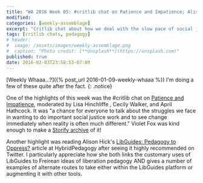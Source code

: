 ```yaml
---
title: "WA 2016 Week 05: #critlib chat on Patience and Impatience; Alison Hicks' LibGuides: Pedagogy to Oppress?"
modified:
categories: [weekly-assemblage]
excerpt: "Critlib chat about how we deal with the slow pace of social justice work; a great article examining how LibGuides hinders and potentially supports liberatory pedagogy."
tags: [critlib chats, pedagogy]
# header:
#  image: /assets/images/weekly-assemblage.png
#  caption: "Photo credit: [**Unsplash**](https://unsplash.com)"
published: true
date: 2016-02-03T23:58:53-07:00
---
```

  
[Weekly Whaaa…?]({% post_url 2016-01-09-weekly-whaaa %}) I'm doing a few of these quite after the fact. 
{: .notice}  

One of the highlights of this week was the #critlib chat on [Patience and Impatience](http://critlib.org/patience-impatience/), moderated by Lisa Hinchliffe , Cecily Walker, and April Hathcock. It was "a chance for everyone to talk about the struggles we face in wanting to do important social justice work and to see change immediately when reality is often much different." Violet Fox was kind enough to make a [Storify archive](https://storify.com/violetbfox/critlib-patience-impatience) of it!     

Another highlight was reading Alison Hick's [LibGuides: Pedagogy to Oppress?](http://www.digitalpedagogylab.com/hybridped/libguides-pedagogy-to-oppress/) article at HybridPedagogy after seeing it highly recommended on Twitter. I particularly appreciate how she both links the customary uses of LibGuides to Freirean ideas of liberation pedagogy AND gives a number of examples of alternate routes to take either within the LibGuides platform or augmenting it with other tools.    
